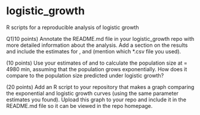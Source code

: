 # logistic_growth
R scripts for a reproducible analysis of logistic growth

Q1)10 points) Annotate the README.md file in your logistic_growth repo with more detailed information about the analysis. Add a section on the results and include the estimates for ,  and  (mention which *.csv file you used).

(10 points) Use your estimates of  and  to calculate the population size at  = 4980 min, assuming that the population grows exponentially. How does it compare to the population size predicted under logistic growth?

(20 points) Add an R script to your repository that makes a graph comparing the exponential and logistic growth curves (using the same parameter estimates you found). Upload this graph to your repo and include it in the README.md file so it can be viewed in the repo homepage.
